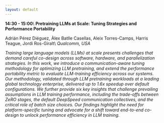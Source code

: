 ```yaml
---
layout: default
---
```


**14:30 - 15:00**\\
**Pretraining LLMs at Scale: Tuning Strategies and Performance Portability**

Adrián Pérez Diéguez, Àlex Batlle Casellas, Aleix Torres-Camps, Harris Teague,  Jordi Ros-Giralt\\
_Qualcomm, USA_

_Training large language models (LLMs) at scale presents challenges that demand careful co-design across software, hardware, and parallelization strategies. In this work, we introduce a communication-aware tuning methodology for optimizing LLM pretraining, and extend the performance portability metric to evaluate LLM-training efficiency across our systems. Our methodology, validated through LLM pretraining workloads at a leading global technology enterprise, delivered up to 1.6x speedup over default configurations. We further provide six key insights that challenge prevailing assumptions in LLM training performance, including the trade-offs between ZeRO stages, the default DeepSpeed communication collectives, and the critical role of batch size choices. Our findings highlight the need for platform-specific tuning and advocate for a shift toward end-to-end co-design to unlock performance efficiency in LLM training._